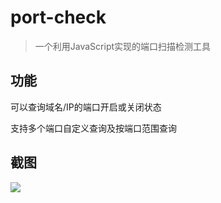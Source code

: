 # port-check

> 一个利用JavaScript实现的端口扫描检测工具

## 功能

可以查询域名/IP的端口开启或关闭状态

支持多个端口自定义查询及按端口范围查询

## 截图

![](https://pic.zeyiwl.cn/yunimg/20221023131319.png)
